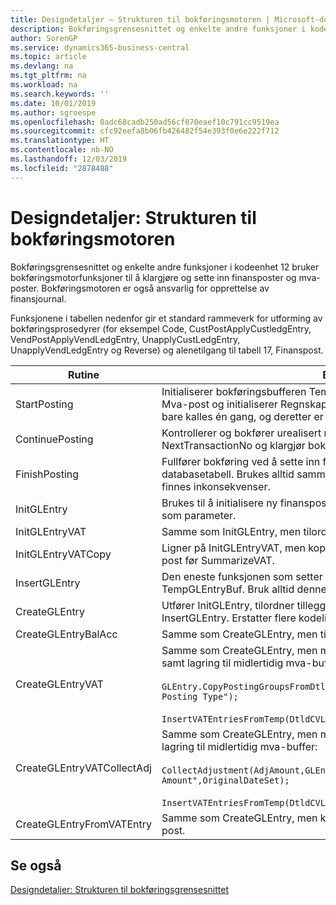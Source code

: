 ```yaml
---
title: Designdetaljer – Strukturen til bokføringsmotoren | Microsoft-dokumentasjon
description: Bokføringsgrensesnittet og enkelte andre funksjoner i kodeenhet 12 bruker bokføringsmotorfunksjoner til å klargjøre og sette inn finansposter og mva-poster. Bokføringsmotoren er også ansvarlig for opprettelse av finansjournal.
author: SorenGP
ms.service: dynamics365-business-central
ms.topic: article
ms.devlang: na
ms.tgt_pltfrm: na
ms.workload: na
ms.search.keywords: ''
ms.date: 10/01/2019
ms.author: sgroespe
ms.openlocfilehash: 0adc68cadb250ad56cf070eaef10c791cc9519ea
ms.sourcegitcommit: cfc92eefa8b06fb426482f54e393f0e6e222f712
ms.translationtype: HT
ms.contentlocale: nb-NO
ms.lasthandoff: 12/03/2019
ms.locfileid: "2878488"
---
```

# <a name="design-details-posting-engine-structure"></a>Designdetaljer: Strukturen til bokføringsmotoren
Bokføringsgrensesnittet og enkelte andre funksjoner i kodeenhet 12 bruker bokføringsmotorfunksjoner til å klargjøre og sette inn finansposter og mva-poster. Bokføringsmotoren er også ansvarlig for opprettelse av finansjournal.  
  
 Funksjonene i tabellen nedenfor gir et standard rammeverk for utforming av bokføringsprosedyrer (for eksempel Code, CustPostApplyCustledgEntry, VendPostApplyVendLedgEntry, UnapplyCustLedgEntry, UnapplyVendLedgEntry og Reverse) og alenetilgang til tabell 17, Finanspost.  
  
|Rutine|Beskrivelse|  
|-------------|---------------------------------------|  
|StartPosting|Initialiserer bokføringsbufferen TempGLEntryBuf, låser tabellene Finanspost og Mva-post og initialiserer Regnskapsperiode, Finansjournal og Valutakurs. Bør bare kalles én gang, og deretter er NextEntryNo lik 0.|  
|ContinuePosting|Kontrollerer og bokfører urealisert mva for forrige transaksjonsøkning NextTransactionNo og klargjør bokføring av neste linje.|  
|FinishPosting|Fullfører bokføring ved å sette inn finansposter fra midlertidig buffer til databasetabell. Brukes alltid sammen med StartPosting. Kontrollerer om det finnes inkonsekvenser.|  
|InitGLEntry|Brukes til å initialisere ny finanspost for finanskladdelinje. Returnerer GLEntry som parameter.|  
|InitGLEntryVAT|Samme som InitGLEntry, men tilordner også Motkontonr. og SummarizeVAT.|  
|InitGLEntryVATCopy|Ligner på InitGLEntryVAT, men kopierer også bokføringsgruppedata fra mva-post før SummarizeVAT.|  
|InsertGLEntry|Den eneste funksjonen som setter inn finanspost i den globale tabellen TempGLEntryBuf. Bruk alltid denne funksjonen til å sette inn.|  
|CreateGLEntry|Utfører InitGLEntry, tilordner tilleggsvalutabeløp og utfører deretter InsertGLEntry. Erstatter flere kodelinjer med ett funksjonskall.|  
|CreateGLEntryBalAcc|Samme som CreateGLEntry, men tilordner også Motkontotype og Motkontonr.|  
|CreateGLEntryVAT|Samme som CreateGLEntry, men med ekstra behandling for bokføringsgrupper samt lagring til midlertidig mva-buffer:<br /><br /> `GLEntry.CopyPostingGroupsFromDtldCVBuf(DtldCVLedgEntryBuf,GenJnlLine."Gen. Posting Type");`<br /><br /> `InsertVATEntriesFromTemp(DtldCVLedgEntryBuf,GLEntry);`|  
|CreateGLEntryVATCollectAdj|Samme som CreateGLEntry, men med en ekstra samling justeringer samt lagring til midlertidig mva-buffer:<br /><br /> `CollectAdjustment(AdjAmount,GLEntry.Amount,GLEntry."Additional-Currency Amount",OriginalDateSet);`<br /><br /> `InsertVATEntriesFromTemp(DtldCVLedgEntryBuf,GLEntry);`|  
|CreateGLEntryFromVATEntry|Samme som CreateGLEntry, men kopierer også bokføringsgrupper fra mva-post.|  
  
## <a name="see-also"></a>Se også  
 [Designdetaljer: Strukturen til bokføringsgrensesnittet](design-details-posting-interface-structure.md)